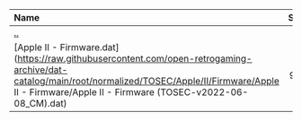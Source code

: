 |Name|Size|
|:---|---:|
|[..](../index.html)|DIR|
|[Apple II - Firmware.dat](https://raw.githubusercontent.com/open-retrogaming-archive/dat-catalog/main/root/normalized/TOSEC/Apple/II/Firmware/Apple II - Firmware/Apple II - Firmware (TOSEC-v2022-06-08_CM).dat)|938|
